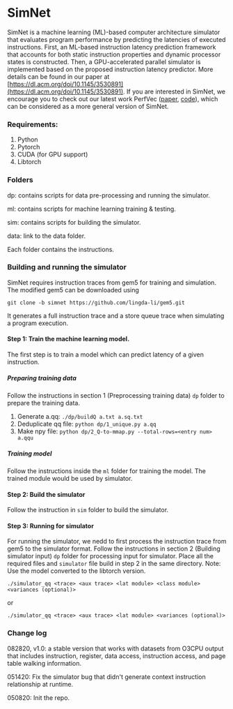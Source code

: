 # SimNet

SimNet is a machine learning (ML)-based computer architecture simulator that
evaluates program performance by predicting the latencies of executed
instructions.
First, an ML-based instruction latency prediction framework that accounts for
both static instruction properties and dynamic processor states is constructed.
Then, a GPU-accelerated parallel simulator is implemented based on the proposed
instruction latency predictor.
More details can be found in our paper at
[https://dl.acm.org/doi/10.1145/3530891](https://dl.acm.org/doi/10.1145/3530891).
If you are interested in SimNet, we encourage you to check out our latest work
PerfVec ([paper](https://arxiv.org/abs/2310.16792),
[code](https://github.com/PerfVec/PerfVec)), which can be considered as a more
general version of SimNet.

### Requirements:

1. Python
2. Pytorch
3. CUDA (for GPU support)
4. Libtorch

### Folders

dp: contains scripts for data pre-processing and running the simulator.

ml: contains scripts for machine learning training & testing.

sim: contains scripts for building the simulator.

data: link to the data folder.

Each folder contains the instructions.

### Building and running the simulator
SimNet requires instruction traces from gem5 for training and simulation.
The modified gem5 can be downloaded using

`git clone -b simnet https://github.com/lingda-li/gem5.git`

It generates a full instruction trace and a store queue trace when simulating a
program execution.

#### Step 1: Train the machine learning model. 
The first step is to train a model which can predict latency of a given
instruction. 

##### Preparing training data
Follow the instructions in section 1 (Preprocessing training data) `dp` folder
to prepare the training data. 

1. Generate a.qq: `./dp/buildQ a.txt a.sq.txt`
2. Deduplicate qq file: `python dp/1_unique.py a.qq`
3. Make npy file: `python dp/2_Q-to-mmap.py --total-rows=<entry num> a.qqu`

##### Training model
Follow the instructions inside the `ml` folder for training the model. The
trained module would be used by simulator.

#### Step 2: Build the simulator
Follow the instruction in `sim` folder to build the simulator.

#### Step 3: Running for simulator
For running the simulator, we nedd to first process the instruction trace from
gem5 to the simulator format. Follow the instructions in section 2 (Building
simulator input) `dp` folder for processing input for simulator.
Place all the required files and `simulator` file build in step 2 in the same
directory.
Note: Use the model converted to the libtorch version.

`./simulator_qq <trace> <aux trace> <lat module> <class module> <variances (optional)>`

or

`./simulator_qq <trace> <aux trace> <lat module> <variances (optional)>`

### Change log

082820, v1.0: a stable version that works with datasets from O3CPU output that
includes instruction, register, data access, instruction access, and page table
walking information.

051420: Fix the simulator bug that didn't generate context instruction
relationship at runtime.

050820: Init the repo.
